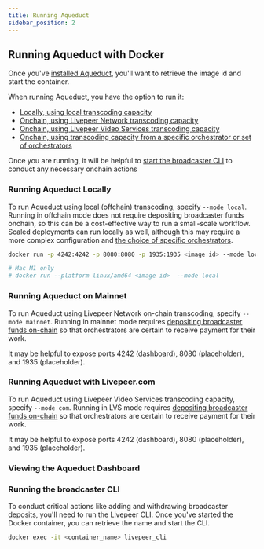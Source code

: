 ```yaml
---
title: Running Aqueduct
sidebar_position: 2
---
```


## Running Aqueduct with Docker
Once you've [installed Aqueduct](/broadcasters/getting-started/install), you'll want to retrieve the image id and start the container. 

When running Aqueduct, you have the option to run it:
- [Locally, using local transcoding capacity](#running-aqueduct-locally)
- [Onchain, using Livepeer Network transcoding capacity](#running-aqueduct-on-mainnet)
- [Onchain, using Livepeer Video Services transcoding capacity](#running-aqueduct-with-livepeercom)
- [Onchain, using transcoding capacity from a specific orchestrator or set of orchestrators](/broadcasters/how-to-guides/choose-orchestrator)

Once you are running, it will be helpful to [start the broadcaster CLI](#running-the-broadcaster-cli) to conduct any necessary onchain actions

### Running Aqueduct Locally

To run Aqueduct using local (offchain) transcoding, specify `--mode local`. Running in offchain mode does not require depositing broadcaster funds onchain, so this can be a cost-effective way to run a small-scale workflow. Scaled deployments can run locally as well, although this may require a more complex configuration and [the choice of specific orchestrators](/broadcasters/how-to-guides/choose-orchestrator).

```bash
docker run -p 4242:4242 -p 8080:8080 -p 1935:1935 <image id> --mode local

# Mac M1 only
# docker run --platform linux/amd64 <image id>  --mode local
```

### Running Aqueduct on Mainnet

To run Aqueduct using Livepeer Network on-chain transcoding, specify `--mode mainnet`. Running in mainnet mode requires [depositing broadcaster funds on-chain](/broadcasters/getting-started/deposit-broadcasting-funds.md) so that orchestrators are certain to receive payment for their work.

It may be helpful to expose ports 4242 (dashboard), 8080 (placeholder), and 1935 (placeholder).

### Running Aqueduct with Livepeer.com

To run Aqueduct using Livepeer Video Services transcoding capacity, specify `--mode com`. Running in LVS mode requires [depositing broadcaster funds on-chain](/broadcasters/getting-started/deposit-broadcasting-funds.md) so that orchestrators are certain to receive payment for their work.

It may be helpful to expose ports 4242 (dashboard), 8080 (placeholder), and 1935 (placeholder).


### Viewing the Aqueduct Dashboard


### Running the broadcaster CLI 

To conduct critical actions like adding and withdrawing broadcaster deposits, you'll need to run the Livepeer CLI. Once you've started the Docker container, you can retrieve the name and start the CLI.

```bash
docker exec -it <container_name> livepeer_cli
```
